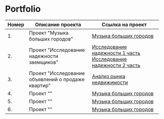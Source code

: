 # Portfolio

|Номер|Описание проекта|Ссылка на проект|
|-----------|-----------|-----------|
|1.|Проект "Музыка больших городов"|[Музыка больших городов](https://github.com/AnastasiaEfremovaS/Portfolio/blob/main/muzika_bolshih_gorodov.ipynb)|
|2.|Проект "Исследование надежности заемщиков"|[Исследование надежности 1 часть](https://github.com/AnastasiaEfremovaS/Portfolio/blob/main/2_credit_rating_1.ipynb) [Исследование надежности 2 часть](https://github.com/AnastasiaEfremovaS/Portfolio/blob/main/2_credit_rating_2.ipynb)|
|3.|Проект "Исследование объявлений о продаже квартир"|[Анализ рынка недвижимости](https://github.com/AnastasiaEfremovaS/Portfolio/blob/main/rynok_nedvijimosti.ipynb)|
|4.|Проект ""|[Музыка больших городов](https://github.com/AnastasiaEfremovaS/Portfolio/blob/main/muzika_bolshih_gorodov.ipynb)|
|5.|Проект ""|[Музыка больших городов](https://github.com/AnastasiaEfremovaS/Portfolio/blob/main/muzika_bolshih_gorodov.ipynb)|
|6.|Проект ""|[Музыка больших городов](https://github.com/AnastasiaEfremovaS/Portfolio/blob/main/muzika_bolshih_gorodov.ipynb)|
